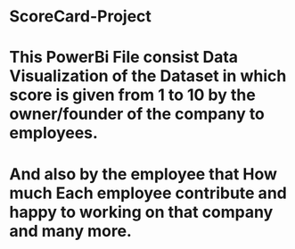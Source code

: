 # ScoreCard-Project
# This PowerBi File consist Data Visualization of the Dataset in which score is given from 1 to 10 by the owner/founder of the company to employees.
# And also by the employee that How much Each employee contribute and happy to working on that company and many more.
